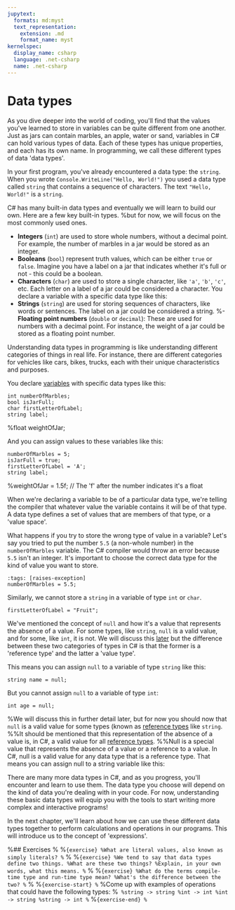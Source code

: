 ```yaml
---
jupytext:
  formats: md:myst
  text_representation:
    extension: .md
    format_name: myst
kernelspec:
  display_name: csharp
  language: .net-csharp
  name: .net-csharp
---
```


# Data types

As you dive deeper into the world of coding, you'll find that the values you've learned to store in variables can be quite different from one another. Just as jars can contain marbles, an apple, water or sand, variables in C# can hold various types of data. Each of these types has unique properties, and each has its own name. In programming, we call these different types of data 'data types'.

In your first program, you've already encountered a data type: the `string`. When you wrote `Console.WriteLine("Hello, World!")` you used a data type called `string` that contains a sequence of characters. The text `"Hello, World!"` is a `string`.

C# has many built-in data types and eventually we will learn to build our own. Here are a few key built-in types.
%but for now, we will focus on the most commonly used ones.

- **Integers** (`int`) are used to store whole numbers, without a decimal point. For example, the number of marbles in a jar would be stored as an integer.
- **Booleans** (`bool`) represent truth values, which can be either `true` or `false`. Imagine you have a label on a jar that indicates whether it's full or not - this could be a boolean.
- **Characters** (`char`) are used to store a single character, like `'a'`, `'b'`, `'c'`, etc. Each letter on a label of a jar could be considered a character.
You declare a variable with a specific data type like this:
- **Strings** (`string`) are used for storing sequences of characters, like words or sentences. The label on a jar could be considered a string.
%- **Floating point numbers** (`double` or `decimal`): These are used for numbers with a decimal point. For instance, the weight of a jar could be stored as a floating point number.

Understanding data types in programming is like understanding different categories of things in real life. For instance, there are different categories for vehicles like cars, bikes, trucks, each with their unique characteristics and purposes.

You declare [variables](variable) with specific data types like this:

```{code-cell}
int numberOfMarbles;
bool isJarFull;
char firstLetterOfLabel;
string label;
```
%float weightOfJar;

And you can assign values to these variables like this:

```{code-cell}
numberOfMarbles = 5;
isJarFull = true;
firstLetterOfLabel = 'A';
string label;
```
%weightOfJar = 1.5f; // The 'f' after the number indicates it's a float

When we're declaring a variable to be of a particular data type, we're telling the compiler that whatever value the variable contains it will be of that type.
A data type defines a set of values that are members of that type, or a 'value space'.

What happens if you try to store the wrong type of value in a variable? Let's say you tried to put the number `5.5` (a non-whole number) in the `numberOfMarbles` variable. The C# compiler would throw an error because `5.5` isn't an integer. It's important to choose the correct data type for the kind of value you want to store.

```{code-cell}
:tags: [raises-exception]
numberOfMarbles = 5.5;
```

Similarly, we cannot store a `string` in a variable of type `int` or `char`.

```{code-cell}
firstLetterOfLabel = "Fruit";
```

We've mentioned the concept of `null` and how it's a value that represents the absence of a value.
For some types, like `string`, `null` is a valid value, and for some, like `int`, it is not.
We will discuss this [later](value-and-reference-semantics) but the difference between these two categories of types in C# is that the former is a 'reference type' and the latter a 'value type'.

This means you can assign `null` to a variable of type `string` like this:

```{code-cell}
string name = null;
```

But you cannot assign `null` to a variable of type `int`:

```{code-cell}
int age = null;
```

%We will discuss this in further detail later, but for now you should now that `null` is a valid value for some types (known as [reference types](value-and-reference-semantics) like `string`.
%%It should be mentioned that this representation of the absence of a value is, in C#, a valid value for all [reference types](value-and-reference-semantics).
%%Null is a special value that represents the absence of a value or a reference to a value. In C#, null is a valid value for any data type that is a reference type. That means you can assign null to a string variable like this:

There are many more data types in C#, and as you progress, you'll encounter and learn to use them. The data type you choose will depend on the kind of data you're dealing with in your code. For now, understanding these basic data types will equip you with the tools to start writing more complex and interactive programs!

In the next chapter, we'll learn about how we can use these different data types together to perform calculations and operations in our programs. This will introduce us to the concept of 'expressions'.



%## Exercises
%
%```{exercise}
%What are literal values, also known as simply literals?
%```
%
%```{exercise}
%We tend to say that data types define two things.
%What are these two things?
%Explain, in your own words, what this means.
%```
%
%```{exercise}
%What do the terms compile-time type and run-time type mean?
%What's the difference between the two?
%```
%
%```{exercise-start}
%```
%Come up with examples of operations that could have the following types:
%```
%string -> string
%int -> int
%int -> string
%string -> int
%```
%```{exercise-end}
%```


